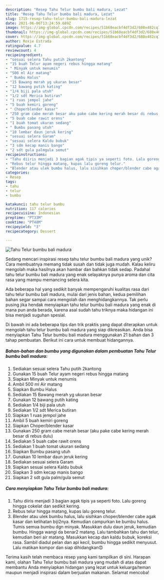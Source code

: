 ```yaml
---
description: "Resep Tahu Telur bumbu bali madura, Lezat"
title: "Resep Tahu Telur bumbu bali madura, Lezat"
slug: 1715-resep-tahu-telur-bumbu-bali-madura-lezat
date: 2021-06-06T13:24:59.689Z
image: https://img-global.cpcdn.com/recipes/51b68eacbf4df3d2/680x482cq70/tahu-telur-bumbu-bali-madura-foto-resep-utama.jpg
thumbnail: https://img-global.cpcdn.com/recipes/51b68eacbf4df3d2/680x482cq70/tahu-telur-bumbu-bali-madura-foto-resep-utama.jpg
cover: https://img-global.cpcdn.com/recipes/51b68eacbf4df3d2/680x482cq70/tahu-telur-bumbu-bali-madura-foto-resep-utama.jpg
author: Roxie Estrada
ratingvalue: 4.7
reviewcount: 4
recipeingredient:
- "sesuai selera Tahu putih 2kantong"
- "15 buah Telur ayam negeri rebus hingga matang"
- " Minyak untuk menumis"
- "500 ml Air matang"
- " Bumbu Halus"
- "15 Bawang merah yg ukuran besar"
- "12 bawang putih kating"
- "1/4 biji pala utuh"
- "1/2 sdt Merica butiran"
- "1 ruas jempol jahe"
- "5 buah kemiri goreng"
- " Choperblender kasar"
- "250 gram cabe merah besar aku pake cabe kering merah besar di rebus dulu"
- "5 buah cabe rawit orens"
- "1 buah tomat ukuran sedang"
- " Bumbu pasang utuh"
- "10 lembar daun jeruk kering"
- "sesuai selera Garam"
- "sesuai selera Kaldu bubuk"
- "3 sdm kecap manis bango"
- "2 sdt gula palmgula semut"
recipeinstructions:
- "Tahu diiris menjadi 3 bagian agak tipis ya seperti foto. Lalu goreng hingga cokelat dan sedikit kering."
- "Rebus telur hingga matang, kupas lalu goreng telur."
- "Blender atau ulek bumbu halus, lalu sisihkan choper/blender cabe agak kasar dan kelihatan biji2nya. Kemudian campurkan ke bumbu halus. Tumis semua bumbu dgn minyak. Masukkan dulu daun jeruk, kemudian bumbu. Hingga wangi da benar2 matang. Lalu tambahkan tahu dan telur, kemudian beri air matang. Masukkan kecap dan kaldu bubuk, koreksi rasa. Sambil diadul pelan dan api kecil, bumbu hingga sedikit menyusut. Lalu matikan kompor dan siap dihidangkan😍"
categories:
- Resep
tags:
- tahu
- telur
- bumbu

katakunci: tahu telur bumbu 
nutrition: 117 calories
recipecuisine: Indonesian
preptime: "PT33M"
cooktime: "PT48M"
recipeyield: "3"
recipecategory: Dessert

---
```



![Tahu Telur bumbu bali madura](https://img-global.cpcdn.com/recipes/51b68eacbf4df3d2/680x482cq70/tahu-telur-bumbu-bali-madura-foto-resep-utama.jpg)

Sedang mencari inspirasi resep tahu telur bumbu bali madura yang unik? Cara membuatnya memang tidak susah dan tidak juga mudah. Kalau keliru mengolah maka hasilnya akan hambar dan bahkan tidak sedap. Padahal tahu telur bumbu bali madura yang enak selayaknya punya aroma dan cita rasa yang mampu memancing selera kita.



Ada beberapa hal yang sedikit banyak mempengaruhi kualitas rasa dari tahu telur bumbu bali madura, mulai dari jenis bahan, kedua pemilihan bahan segar sampai cara mengolah dan menghidangkannya. Tak perlu pusing jika hendak menyiapkan tahu telur bumbu bali madura yang enak di mana pun anda berada, karena asal sudah tahu triknya maka hidangan ini bisa menjadi suguhan spesial.


Di bawah ini ada beberapa tips dan trik praktis yang dapat diterapkan untuk mengolah tahu telur bumbu bali madura yang siap dikreasikan. Anda bisa menyiapkan Tahu Telur bumbu bali madura menggunakan 21 bahan dan 3 tahap pembuatan. Berikut ini cara untuk membuat hidangannya.

<!--inarticleads1-->

##### Bahan-bahan dan bumbu yang digunakan dalam pembuatan Tahu Telur bumbu bali madura:

1. Sediakan sesuai selera Tahu putih 2kantong
1. Gunakan 15 buah Telur ayam negeri rebus hingga matang
1. Siapkan  Minyak untuk menumis
1. Ambil 500 ml Air matang
1. Siapkan  Bumbu Halus
1. Sediakan 15 Bawang merah yg ukuran besar
1. Gunakan 12 bawang putih kating
1. Sediakan 1/4 biji pala utuh
1. Sediakan 1/2 sdt Merica butiran
1. Siapkan 1 ruas jempol jahe
1. Ambil 5 buah kemiri goreng
1. Siapkan  Choper/blender kasar
1. Gunakan 250 gram cabe merah besar (aku pake cabe kering merah besar di rebus dulu)
1. Sediakan 5 buah cabe rawit orens
1. Sediakan 1 buah tomat ukuran sedang
1. Siapkan  Bumbu pasang utuh
1. Gunakan 10 lembar daun jeruk kering
1. Sediakan sesuai selera Garam
1. Siapkan sesuai selera Kaldu bubuk
1. Siapkan 3 sdm kecap manis bango
1. Siapkan 2 sdt gula palm/gula semut




<!--inarticleads2-->

##### Cara menyiapkan Tahu Telur bumbu bali madura:

1. Tahu diiris menjadi 3 bagian agak tipis ya seperti foto. Lalu goreng hingga cokelat dan sedikit kering.
1. Rebus telur hingga matang, kupas lalu goreng telur.
1. Blender atau ulek bumbu halus, lalu sisihkan choper/blender cabe agak kasar dan kelihatan biji2nya. Kemudian campurkan ke bumbu halus. Tumis semua bumbu dgn minyak. Masukkan dulu daun jeruk, kemudian bumbu. Hingga wangi da benar2 matang. Lalu tambahkan tahu dan telur, kemudian beri air matang. Masukkan kecap dan kaldu bubuk, koreksi rasa. Sambil diadul pelan dan api kecil, bumbu hingga sedikit menyusut. Lalu matikan kompor dan siap dihidangkan😍




Terima kasih telah membaca resep yang kami tampilkan di sini. Harapan kami, olahan Tahu Telur bumbu bali madura yang mudah di atas dapat membantu Anda menyiapkan hidangan yang lezat untuk keluarga/teman maupun menjadi inspirasi dalam berjualan makanan. Selamat mencoba!
